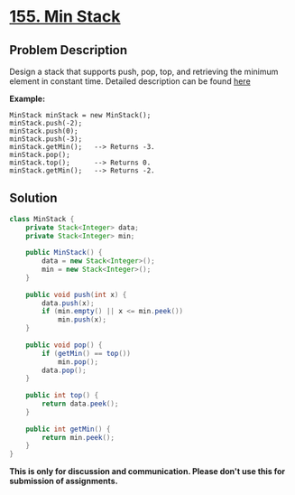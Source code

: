 # [155. Min Stack][title]

## Problem Description

Design a stack that supports push, pop, top, and retrieving the minimum element in constant time. Detailed description can be found [here][title]

**Example:**

```
MinStack minStack = new MinStack();
minStack.push(-2);
minStack.push(0);
minStack.push(-3);
minStack.getMin();   --> Returns -3.
minStack.pop();
minStack.top();      --> Returns 0.
minStack.getMin();   --> Returns -2.
```

## Solution


```java
class MinStack {
    private Stack<Integer> data;
    private Stack<Integer> min;
    
    public MinStack() {
        data = new Stack<Integer>();
        min = new Stack<Integer>();
    }
    
    public void push(int x) {
        data.push(x);
        if (min.empty() || x <= min.peek())
            min.push(x);
    }
    
    public void pop() {
        if (getMin() == top())
            min.pop();
        data.pop();
    }
    
    public int top() {
        return data.peek();
    }
    
    public int getMin() {
        return min.peek();
    }
}
```


**This is only for discussion and communication. Please don't use this for submission of assignments.**

[title]: https://leetcode.com/problems/min-stack/